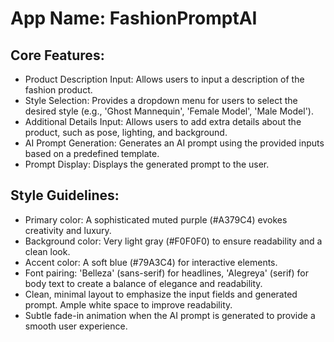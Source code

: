 # **App Name**: FashionPromptAI

## Core Features:

- Product Description Input: Allows users to input a description of the fashion product.
- Style Selection: Provides a dropdown menu for users to select the desired style (e.g., 'Ghost Mannequin', 'Female Model', 'Male Model').
- Additional Details Input: Allows users to add extra details about the product, such as pose, lighting, and background.
- AI Prompt Generation: Generates an AI prompt using the provided inputs based on a predefined template.
- Prompt Display: Displays the generated prompt to the user.

## Style Guidelines:

- Primary color: A sophisticated muted purple (#A379C4) evokes creativity and luxury.
- Background color: Very light gray (#F0F0F0) to ensure readability and a clean look.
- Accent color: A soft blue (#79A3C4) for interactive elements.
- Font pairing: 'Belleza' (sans-serif) for headlines, 'Alegreya' (serif) for body text to create a balance of elegance and readability.
- Clean, minimal layout to emphasize the input fields and generated prompt. Ample white space to improve readability.
- Subtle fade-in animation when the AI prompt is generated to provide a smooth user experience.